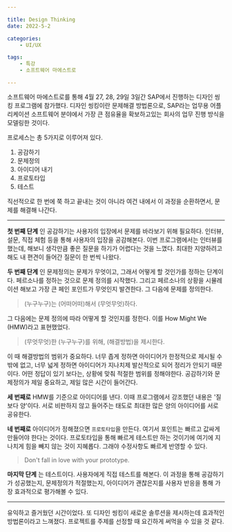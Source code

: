```yaml
---

title: Design Thinking
date: 2022-5-2 

categories:
    - UI/UX

tags:
    - 특강
    - 소프트웨어 마에스트로

---
```


소프트웨어 마에스트로를 통해 4월 27, 28, 29일 3일간 SAP에서 진행하는 디자인 씽킹 프로그램에 참가했다. 디자인 씽킹이란 문제해결 방법론으로, SAP라는 업무용 어플리케이션 소프트웨어 분야에서 가장 큰 점유율을 확보하고있는 회사의 업무 진행 방식을 모델링한 것이다. 

프로세스는 총 5가지로 이루어져 있다.
1. 공감하기
2. 문제정의
3. 아이디어 내기
4. 프로토타입
5. 테스트

직선적으로 한 번에 쭉 하고 끝내는 것이 아니라 여건 내에서 이 과정을 순환하면서, 문제를 해결해 나간다.

---

__첫 번째 단계__ 인 공감하기는 사용자의 입장에서 문제를 바라보기 위해 필요하다. 인터뷰, 설문, 직접 체험 등을 통해 사용자의 입장을 공감해본다. 이번 프로그램에서는 인터뷰를 했는데, 해보니 생각만큼 좋은 질문을 하기가 어렵다는 것을 느꼈다. 최대한 지양하려고 해도 내 편견이 들어간 질문이 한 번씩 나왔다. 

__두 번째 단계__ 인 문제정의는 문제가 무엇이고, 그래서 어떻게 할 것인가를 정하는 단계이다. 페르소나를 정하는 것으로 문제 정의를 시작했다. 그리고 페르소나의 상황을 시뮬레이션 해보고 가장 큰 페인 포인트가 무엇인지 발견한다. 그 다음에 문제를 정의한다. 
> (누구누구)는 (어떠어떠)해서 (무엇무엇)하다.  

그 다음에는 문제 정의에 따라 어떻게 할 것인지를 정한다. 이를 How Might We (HMW)라고 표현했었다.
> (무엇무엇)한 (누구누구)를 위해, (해결방법)을 제시한다. 

이 때 해결방법의 범위가 중요하다. 너무 좁게 정하면 아이디어가 한정적으로 제시될 수 밖에 없고, 너무 넓게 정하면 아이디어가 지나치제 발산적으로 되어 정리가 안되기 때문이다. 어떤 정답이 있기 보다는, 상황에 맞춰 적절한 범위를 정해야한다. 공감하기와 문제정의가 제일 중요하고, 제일 많은 시간이 들어간다. 

__세 번째로__ HMW를 기준으로 아이디어를 낸다. 이때 프로그램에서 강조했던 내용은 '질보다 양'이다. 서로 비판하지 않고 들어주는 태도로 최대한 많은 양의 아이디어를 서로 공유한다.

__네 번째로__ 아이디어가 정해졌으면 `프로토타입`을 만든다. 여기서 포인트는 빠르고 값싸게 만들어야 한다는 것이다. 프로토타입을 통해 빠르게 테스트만 하는 것이기에 여기에 지나치게 힘을 빼지 않는 것이 지혜롭다. 그래야 수정사항도 빠르게 반영할 수 있다. 
> Don't fall in love with your prototype.

__마지막 단계__ 는 테스트이다. 사용자에게 직접 테스트를 해본다. 이 과정을 통해 공감하기가 성공했는지, 문제정의가 적절했는지, 아이디어가 괜찮은지를 사용자 반응을 통해 가장 효과적으로 평가해볼 수 있다.

---

유익하고 즐거웠던 시간이었다. 또 디자인 씽킹이 새로운 솔루션을 제시하는데 효과적인 방법론이라고 느껴졌다. 프로젝트를 주제를 선정할 때 요긴하게 써먹을 수 있을 것 같다.